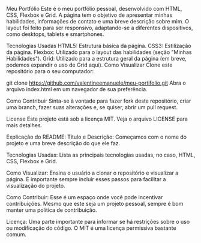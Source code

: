Meu Portfólio
Este é o meu portfólio pessoal, desenvolvido com HTML, CSS, Flexbox e Grid. A página tem o objetivo de apresentar minhas habilidades, informações de contato e uma breve descrição sobre mim. O layout foi feito para ser responsivo, adaptando-se a diferentes dispositivos, como desktops, tablets e smartphones.

Tecnologias Usadas
HTML5: Estrutura básica da página.
CSS3: Estilização da página.
Flexbox: Utilizado para o layout das habilidades (seção "Minhas Habilidades").
Grid: Utilizado para a estrutura geral da página (em breve, podemos expandir o uso de Grid aqui).
Como Visualizar
Clone este repositório para o seu computador:

git clone https://github.com/valentineemanuele/meu-portifolio.git
Abra o arquivo index.html em um navegador de sua preferência.

Como Contribuir
Sinta-se à vontade para fazer fork deste repositório, criar uma branch, fazer suas alterações e, se quiser, abrir um pull request.

License
Este projeto está sob a licença MIT. Veja o arquivo LICENSE para mais detalhes.

Explicação do README:
Título e Descrição: Começamos com o nome do projeto e uma breve descrição do que ele faz.

Tecnologias Usadas: Lista as principais tecnologias usadas, no caso, HTML, CSS, Flexbox e Grid.

Como Visualizar: Ensina o usuário a clonar o repositório e visualizar a página. É importante sempre incluir esses passos para facilitar a visualização do projeto.

Como Contribuir: Esse é um espaço onde você pode incentivar contribuições. Mesmo que este seja um projeto pessoal, sempre é bom manter uma política de contribuição.

Licença: Uma parte importante para informar se há restrições sobre o uso ou modificação do código. O MIT é uma licença permissiva bastante comum.

